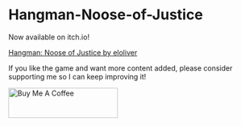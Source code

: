 # Hangman-Noose-of-Justice

Now available on itch.io!


 <a href="https://eloliver.itch.io/hangman-noose-of-justice">Hangman: Noose of Justice by eloliver</a>



If you like the game and want more content added, please consider supporting me so I can keep improving it!

<a href="https://www.buymeacoffee.com/eloliver04x" target="_blank"><img src="https://cdn.buymeacoffee.com/buttons/v2/default-green.png" alt="Buy Me A Coffee" style="height: 60px !important;width: 217px !important;" ></a>
